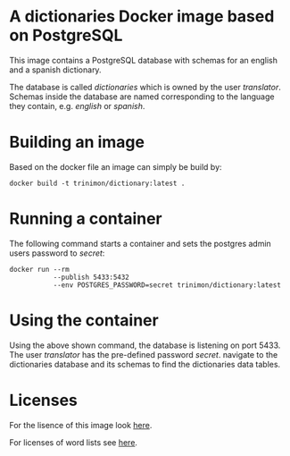 # A dictionaries Docker image based on PostgreSQL

This image contains a PostgreSQL database with schemas for an english and a spanish dictionary. 

The database is called *dictionaries* which is owned by the user *translator*. Schemas inside the database are named corresponding to the language they contain, e.g. *english* or *spanish*.

# Building an image

Based on the docker file an image can simply be build by:

```
docker build -t trinimon/dictionary:latest .
```

# Running a container

The following command starts a container and sets the postgres admin users password to *secret*:

```
docker run --rm 
           --publish 5433:5432 
           --env POSTGRES_PASSWORD=secret trinimon/dictionary:latest
```

# Using the container

Using the above shown command, the database is listening on port 5433. The user *translator* has the pre-defined password *secret*. navigate to the dictionaries database and its schemas to find the dictionaries data tables.  

# Licenses

For the lisence of this image look [here](LICENSE).

For licenses of word lists see [here](LICENSES_THIRD_PARTY.md).